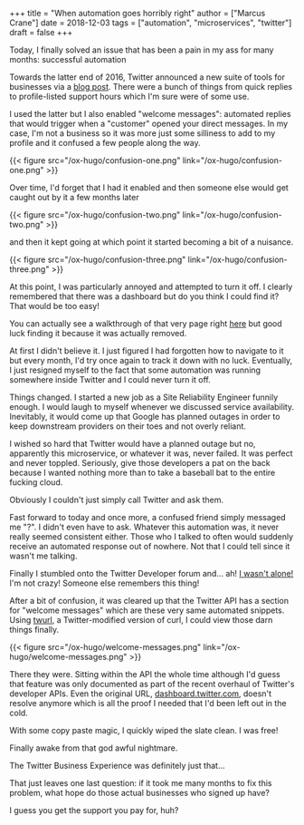 +++
title = "When automation goes horribly right"
author = ["Marcus Crane"]
date = 2018-12-03
tags = ["automation", "microservices", "twitter"]
draft = false
+++

Today, I finally solved an issue that has been a pain in my ass for many months: successful automation

Towards the latter end of 2016, Twitter announced a new suite of tools for businesses via a [blog post](https://blog.twitter.com/marketing/en%5Fus/topics/product-news/2016/speed-up-customer-service-with-quick-replies-welcome-messages.html). There were a bunch of things from quick replies to profile-listed support hours which I'm sure were of some use.

I used the latter but I also enabled "welcome messages": automated replies that would trigger when a "customer" opened your direct messages. In my case, I'm not a business so it was more just some silliness to add to my profile and it confused a few people along the way.

{{< figure src="/ox-hugo/confusion-one.png" link="/ox-hugo/confusion-one.png" >}}

Over time, I'd forget that I had it enabled and then someone else would get caught out by it a few months later

{{< figure src="/ox-hugo/confusion-two.png" link="/ox-hugo/confusion-two.png" >}}

and then it kept going at which point it started becoming a bit of a nuisance.

{{< figure src="/ox-hugo/confusion-three.png" link="/ox-hugo/confusion-three.png" >}}

At this point, I was particularly annoyed and attempted to turn it off. I clearly remembered that there was a dashboard but do you think I could find it? That would be too easy!

You can actually see a walkthrough of that very page right [here](https://youtu.be/H-n0hRO7oLk?t=75) but good luck finding it because it was actually removed.

At first I didn't believe it. I just figured I had forgotten how to navigate to it but every month, I'd try once again to track it down with no luck. Eventually, I just resigned myself to the fact that some automation was running somewhere inside Twitter and I could never turn it off.

Things changed. I started a new job as a Site Reliability Engineer funnily enough. I would laugh to myself whenever we discussed service availability. Inevitably, it would come up that Google has planned outages in order to keep downstream providers on their toes and not overly reliant.

I wished so hard that Twitter would have a planned outage but no, apparently this microservice, or whatever it was, never failed. It was perfect and never toppled. Seriously, give those developers a pat on the back because I wanted nothing more than to take a baseball bat to the entire fucking cloud.

Obviously I couldn't just simply call Twitter and ask them.

Fast forward to today and once more, a confused friend simply messaged me "?". I didn't even have to ask. Whatever this automation was, it never really seemed consistent either. Those who I talked to often would suddenly receive an automated response out of nowhere. Not that I could tell since it wasn't me talking.

Finally I stumbled onto the Twitter Developer forum and... ah! [I wasn't alone!](https://twittercommunity.com/t/defunct-business-auto-dm-feature-no-longer-editable-and-still-sends/116561) I'm not crazy! Someone else remembers this thing!

After a bit of confusion, it was cleared up that the Twitter API has a section for "welcome messages" which are these very same automated snippets. Using [twurl](https://github.com/twitter/twurl), a Twitter-modified version of curl, I could view those darn things finally.

{{< figure src="/ox-hugo/welcome-messages.png" link="/ox-hugo/welcome-messages.png" >}}

There they were. Sitting within the API the whole time although I'd guess that feature was only documented as part of the recent overhaul of Twitter's developer APIs. Even the original URL, [dashboard.twitter.com](https://dashboard.twitter.com), doesn't resolve anymore which is all the proof I needed that I'd been left out in the cold.

With some copy paste magic, I quickly wiped the slate clean. I was free!

Finally awake from that god awful nightmare.

The Twitter Business Experience was definitely just that...

That just leaves one last question: if it took me many months to fix this problem, what hope do those actual businesses who signed up have?

I guess you get the support you pay for, huh?
